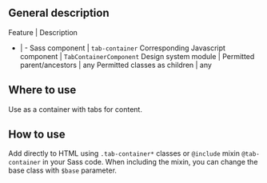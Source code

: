 ## General description

Feature | Description
- | -
Sass component | `tab-container`
Corresponding Javascript component | `TabContainerComponent`
Design system module |
Permitted parent/ancestors | any
Permitted classes as children | any

## Where to use

Use as a container with tabs for content.

## How to use

Add directly to HTML using `.tab-container*` classes or `@include` mixin `@tab-container` in your Sass code. When including the mixin, you can change the base class with `$base` parameter.
